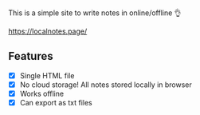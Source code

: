 This is a simple site to write notes in online/offline 👌

https://localnotes.page/

## Features
- [x] Single HTML file
- [x] No cloud storage! All notes stored locally in browser
- [x] Works offline
- [x] Can export as txt files
